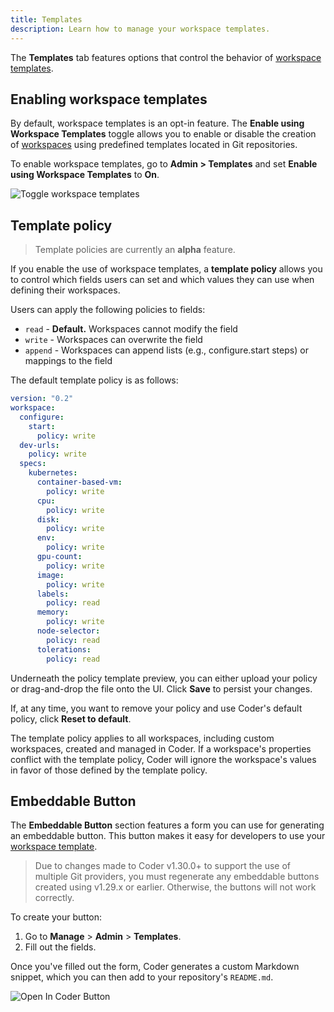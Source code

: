 ```yaml
---
title: Templates
description: Learn how to manage your workspace templates.
---
```


The **Templates** tab features options that control the behavior of
[workspace templates](../workspaces/workspace-templates/index.md).

## Enabling workspace templates

By default, workspace templates is an opt-in feature. The **Enable using
Workspace Templates** toggle allows you to enable or disable the creation of
[workspaces](../workspaces/index.md) using predefined templates located in Git
repositories.

To enable workspace templates, go to **Admin > Templates** and set **Enable
using Workspace Templates** to **On**.

![Toggle workspace templates](../assets/admin/wac_toggle.png)

## Template policy

> Template policies are currently an **alpha** feature.

If you enable the use of workspace templates, a **template policy** allows you
to control which fields users can set and which values they can use when
defining their workspaces.

Users can apply the following policies to fields:

- `read` - **Default.** Workspaces cannot modify the field
- `write` - Workspaces can overwrite the field
- `append` - Workspaces can append lists (e.g., configure.start steps) or
  mappings to the field

The default template policy is as follows:

```yaml
version: "0.2"
workspace:
  configure:
    start:
      policy: write
  dev-urls:
    policy: write
  specs:
    kubernetes:
      container-based-vm:
        policy: write
      cpu:
        policy: write
      disk:
        policy: write
      env:
        policy: write
      gpu-count:
        policy: write
      image:
        policy: write
      labels:
        policy: read
      memory:
        policy: write
      node-selector:
        policy: read
      tolerations:
        policy: read
```

Underneath the policy template preview, you can either upload your policy or
drag-and-drop the file onto the UI. Click **Save** to persist your changes.

If, at any time, you want to remove your policy and use Coder's default policy,
click **Reset to default**.

The template policy applies to all workspaces, including custom workspaces,
created and managed in Coder. If a workspace's properties conflict with the
template policy, Coder will ignore the workspace's values in favor of those
defined by the template policy.

## Embeddable Button

The **Embeddable Button** section features a form you can use for generating an
embeddable button. This button makes it easy for developers to use your
[workspace template](../workspaces/workspace-templates/index.md).

> Due to changes made to Coder v1.30.0+ to support the use of multiple Git
> providers, you must regenerate any embeddable buttons created using v1.29.x or
> earlier. Otherwise, the buttons will not work correctly.

To create your button:

1. Go to **Manage** > **Admin** > **Templates**.
1. Fill out the fields.

Once you've filled out the form, Coder generates a custom Markdown snippet,
which you can then add to your repository's `README.md`.

![Open In Coder Button](../assets/admin/wac-badge.png)
